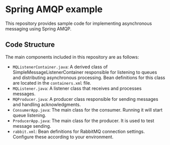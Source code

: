# Spring AMQP example

This repository provides sample code for implementing asynchronous messaging using Spring AMQP.

## Code Structure

The main components included in this repository are as follows:

- `MQListenerContainer.java`: A derived class of SimpleMessageListenerContainer responsible for listening to queues and distributing asynchronous processing. Bean definitions for this class are located in the `containers.xml` file.
- `MQListener.java`: A listener class that receives and processes messages.
- `MQProducer.java`: A producer class responsible for sending messages and handling acknowledgments.
- `ConsumerApp.java`: The main class for the consumer. Running it will start queue listening.
- `ProducerApp.java`: The main class for the producer. It is used to test message sending.
- `rabbit.xml`: Bean definitions for RabbitMQ connection settings. Configure these according to your environment.
